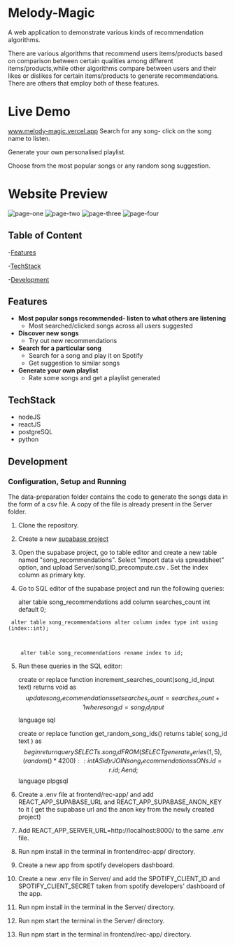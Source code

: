 # Melody-Magic
A web application to demonstrate various kinds of recommendation algorithms. 

There are various algorithms that recommend users items/products based on comparison between certain 
qualities among different items/products,while other algorithms compare between users and their likes 
or dislikes for certain items/products to generate recommendations. There are others that employ both of these features.

# Live Demo
www.melody-magic.vercel.app 
Search for any song- click on the song name to listen.

Generate your own personalised playlist.

Choose from the most popular songs or any random song suggestion. 

# Website Preview
![page-one](https://user-images.githubusercontent.com/71892789/170827537-f0f7a451-4ae0-4c98-94c7-7b4ac24c41c9.jpg)
![page-two](https://user-images.githubusercontent.com/71892789/170827590-cf0dd531-dad2-461f-84d1-8ef3000ae6e2.jpg)
![page-three](https://user-images.githubusercontent.com/71892789/170827601-56ca85b7-0bea-412a-9054-7c9c13db2b2f.jpg)
![page-four](https://user-images.githubusercontent.com/71892789/170827607-3b341d31-e877-4b61-b2bd-c914f2d987cd.jpg)

## Table of Content
  -[Features](#features)

-[TechStack](#techstack)

-[Development](#development)
## Features
- **Most popular songs recommended- listen to what others are listening**
  - Most searched/clicked songs across all users suggested
- **Discover new songs**
  - Try out new recommendations
- **Search for a particular song**
  - Search for a song and play it on Spotify
  - Get suggestion to similar songs
- **Generate your own playlist**
  - Rate some songs and get a playlist generated
 
 ## TechStack
   - nodeJS
   - reactJS
   - postgreSQL
   - python
 
 ## Development
 ### Configuration, Setup and Running 
  
   The data-preparation folder contains the code to generate the songs data in the form of a csv file. A copy of the file is already present in the Server folder.
   
   1. Clone the repository.
   2. Create a new [supabase project](https://supabase.com/)
   3. Open the supabase project, go to table editor and create a new table named "song_recommendations". Select "import data via spreadsheet" option, and upload Server/songID_precompute.csv . Set the index column as primary key.
   4. Go to SQL editor of the supabase project and run the following queries:
   
       alter table song_recommendations add column searches_count int default 0;

 
     alter table song_recommendations alter column index type int using (index::int);

    
   
        alter table song_recommendations rename index to id;

    
 5. Run these queries in the SQL editor:
    
    create or replace function increment_searches_count(song_id_input text) returns void as 
  $$
  update song_recommendations
  set searches_count = searches_count + 1
  where song_id = song_id_input
  $$
  language sql
    

    
    create or replace function get_random_song_ids() returns table(
  song_id text
) as
$$
begin 
  return query SELECT s.song_id
  FROM (
    SELECT generate_series(1,5), (random()*4200):: int AS id
  ) r
  JOIN song_recommendations s
  ON s.id = r.id;A
  end;
  $$
  language plpgsql
 
 
 6. Create a .env file at frontend/rec-app/ and add REACT_APP_SUPABASE_URL and REACT_APP_SUPABASE_ANON_KEY to it ( get the supabase url and the anon key
    from the newly created project)
 7. Add REACT_APP_SERVER_URL=http://localhost:8000/ to the same .env file.
 8. Run npm install in the terminal in frontend/rec-app/ directory.
 9. Create a new app from spotify developers dashboard.
 10. Create a new .env file in Server/ and add the SPOTIFY_CLIENT_ID and SPOTIFY_CLIENT_SECRET taken from spotify developers' dashboard of the app.
 11. Run npm install in the terminal in the Server/ directory.
 12. Run npm start the terminal in the Server/ directory.
 13. Run npm start in the terminal in frontend/rec-app/ directory.
  
